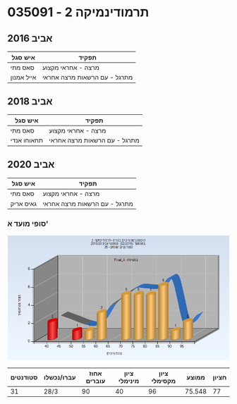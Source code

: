 # 035091 - תרמודינמיקה  2

## אביב 2016

| איש סגל | תפקיד |
| ---- | ---- |
| סאס מתי | מרצה - אחראי מקצוע |
| אייל אמנון | מתרגל - עם הרשאות מרצה אחראי |

## אביב 2018

| איש סגל | תפקיד |
| ---- | ---- |
| סאס מתי | מרצה - אחראי מקצוע |
| תחאוחו אנדי | מתרגל - עם הרשאות מרצה אחראי |

## אביב 2020

| איש סגל | תפקיד |
| ---- | ---- |
| סאס מתי | מרצה - אחראי מקצוע |
| גאיס אריק | מתרגל - עם הרשאות מרצה אחראי |

### סופי מועד א'

![201902 Final_A](201902/Final_A.png)

| סטודנטים | עברו/נכשלו | אחוז עוברים | ציון מינימלי | ציון מקסימלי | ממוצע | חציון |
| ---- | ---- | ---- | ---- | ---- | ---- | ---- |
| 31 | 28/3 | 90 | 40 | 96 | 75.548 | 77 |

